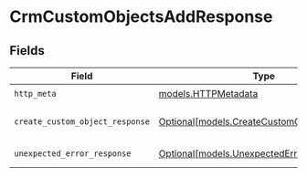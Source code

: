 # CrmCustomObjectsAddResponse


## Fields

| Field                                                                                  | Type                                                                                   | Required                                                                               | Description                                                                            |
| -------------------------------------------------------------------------------------- | -------------------------------------------------------------------------------------- | -------------------------------------------------------------------------------------- | -------------------------------------------------------------------------------------- |
| `http_meta`                                                                            | [models.HTTPMetadata](../models/httpmetadata.md)                                       | :heavy_check_mark:                                                                     | N/A                                                                                    |
| `create_custom_object_response`                                                        | [Optional[models.CreateCustomObjectResponse]](../models/createcustomobjectresponse.md) | :heavy_minus_sign:                                                                     | Custom object created                                                                  |
| `unexpected_error_response`                                                            | [Optional[models.UnexpectedErrorResponse]](../models/unexpectederrorresponse.md)       | :heavy_minus_sign:                                                                     | Unexpected error                                                                       |